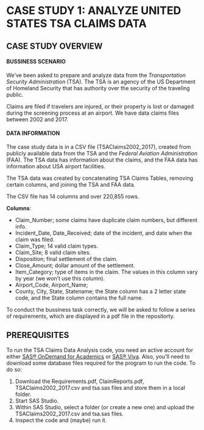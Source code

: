 # CASE STUDY 1: ANALYZE UNITED STATES TSA CLAIMS DATA
## CASE STUDY OVERVIEW
#### BUSSINESS SCENARIO
We’ve been asked to prepare and analyze data from the _Transportation Security Administration_ (TSA). The TSA is an agency of the US Department of Homeland Security that has authority over the security of the traveling public.

Claims are filed if travelers are injured, or their property is lost or damaged during the screening process at an airport. We have data claims files between 2002 and 2017. 
#### DATA INFORMATION
The case study data is in a CSV file (TSAClaims2002_2017), created from publicly available data from the TSA and the _Federal Aviation Administration_ (FAA). The TSA data has information about the claims, and the FAA data has information about USA airport facilities. 

The TSA data was created by concatenating TSA Claims Tables, removing certain columns, and joining the TSA and FAA data. 

The CSV file has 14 columns and over 220,855 rows. 

**Columns**: 
-	Claim_Number; some claims have duplicate claim numbers, but different info. 
-	Incident_Date, Date_Received; date of the incident, and date when the claim was filed. 
-	Claim_Type; 14 valid claim types.
-	Claim_Site; 8 valid claim sites. 
-	Disposition; final settlement of the claim.
-	Close_Amount; dollar amount of the settlement. 
-	Item_Category; type of items in the claim. The values in this column vary by year (we won’t use this column).
-	Airport_Code, Airport_Name;
-	County, City, State, Statename; the State column has a 2 letter state code, and the State column contains the full name. 

To conduct the bussiness task correctly, we will be asked to follow a series of requirements, which are displayed in a pdf file in the repositorty. 

## PREREQUISITES
To run the TSA Claims Data Analysis code, you need an active account for either [SAS® OnDemand for Academics](https://welcome.oda.sas.com) or [SAS® Viya](https://www.sas.com/en_au/software/viya.html). Also, you'll need to download some database files required for the program to run the code. To do so: 

1. Download the Requirements.pdf, ClaimReports.pdf, TSAClaims2002_2017.csv and tsa.sas files and store them in a local folder.
2. Start SAS Studio.
3. Within SAS Studio, select a folder (or create a new one) and upload the TSAClaims2002_2017.csv and tsa.sas files.
4. Inspect the code and (maybe) run it. 
